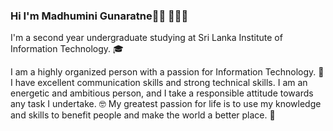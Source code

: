 ### Hi I'm Madhumini Gunaratne👋🏾 👩🏾‍💻

I'm a second year undergraduate studying at Sri Lanka Institute of Information Technology. :mortar_board:

I am a highly organized person with a passion for Information Technology. :information_desk_person:
I have excellent communication skills and strong technical skills. I am an energetic and ambitious person, and I take a responsible attitude towards any task I undertake. 🤓
My greatest passion for life is to use my knowledge and skills to benefit people and make the world a better place. :gift_heart:

